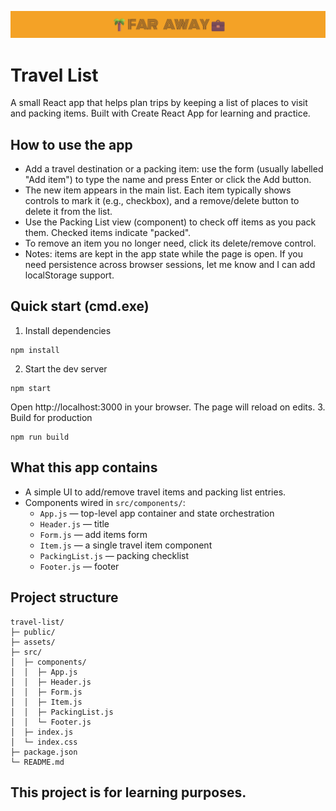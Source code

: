 ![alt text](./assets/banner.png)

# Travel List

A small React app that helps plan trips by keeping a list of places to visit and packing items. Built with Create React App for learning and practice.

## How to use the app

- Add a travel destination or a packing item: use the form (usually labelled "Add item") to type the name and press Enter or click the Add button.
- The new item appears in the main list. Each item typically shows controls to mark it (e.g., checkbox), and a remove/delete button to delete it from the list.
- Use the Packing List view (component) to check off items as you pack them. Checked items indicate "packed".
- To remove an item you no longer need, click its delete/remove control.
- Notes: items are kept in the app state while the page is open. If you need persistence across browser sessions, let me know and I can add localStorage support.

## Quick start (cmd.exe)

1. Install dependencies

```
npm install
```

2. Start the dev server

```
npm start
```

Open http://localhost:3000 in your browser. The page will reload on edits. 3. Build for production

```
npm run build
```

## What this app contains

- A simple UI to add/remove travel items and packing list entries.
- Components wired in `src/components/`:
  - `App.js` — top-level app container and state orchestration
  - `Header.js` — title
  - `Form.js` — add items form
  - `Item.js` — a single travel item component
  - `PackingList.js` — packing checklist
  - `Footer.js` — footer

## Project structure

```
travel-list/
├─ public/
├─ assets/
├─ src/
│  ├─ components/
│  │  ├─ App.js
│  │  ├─ Header.js
│  │  ├─ Form.js
│  │  ├─ Item.js
│  │  ├─ PackingList.js
│  │  └─ Footer.js
│  ├─ index.js
│  └─ index.css
├─ package.json
└─ README.md
```

## This project is for learning purposes.
